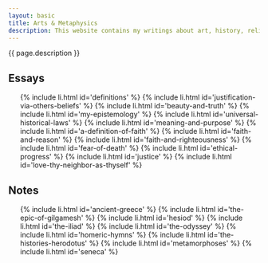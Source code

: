 ```yaml
---
layout: basic
title: Arts & Metaphysics
description: This website contains my writings about art, history, religion, and philosophy.
---
```

{{ page.description }}

## Essays

<ul class="index">
  {% include li.html id='definitions' %}
  {% include li.html id='justification-via-others-beliefs' %}
  {% include li.html id='beauty-and-truth' %}
  {% include li.html id='my-epistemology' %}
  {% include li.html id='universal-historical-laws' %}
  {% include li.html id='meaning-and-purpose' %}
  {% include li.html id='a-definition-of-faith' %}
  {% include li.html id='faith-and-reason' %}
  {% include li.html id='faith-and-righteousness' %}
  {% include li.html id='fear-of-death' %}
  {% include li.html id='ethical-progress' %}
  {% include li.html id='justice' %}
  {% include li.html id='love-thy-neighbor-as-thyself' %}
</ul>

## Notes

<ul class="index">
  {% include li.html id='ancient-greece' %}
  {% include li.html id='the-epic-of-gilgamesh' %}
  {% include li.html id='hesiod' %}
  {% include li.html id='the-iliad' %}
  {% include li.html id='the-odyssey' %}
  {% include li.html id='homeric-hymns' %}
  {% include li.html id='the-histories-herodotus' %}
  {% include li.html id='metamorphoses' %}
  {% include li.html id='seneca' %}
</ul>

